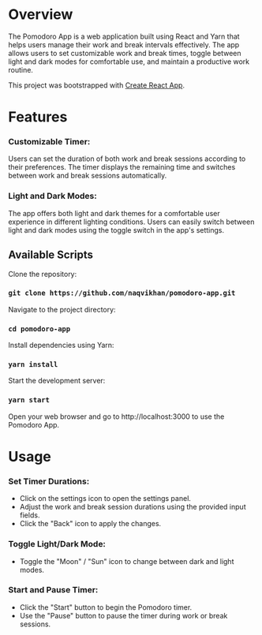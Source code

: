 # Overview

The Pomodoro App is a web application built using React and Yarn that helps users manage their work and break intervals effectively. The app allows users to set customizable work and break times, toggle between light and dark modes for comfortable use, and maintain a productive work routine.

This project was bootstrapped with [Create React App](https://github.com/facebook/create-react-app).

# Features

### Customizable Timer:

Users can set the duration of both work and break sessions according to their preferences.
The timer displays the remaining time and switches between work and break sessions automatically.

### Light and Dark Modes:

The app offers both light and dark themes for a comfortable user experience in different lighting conditions.
Users can easily switch between light and dark modes using the toggle switch in the app's settings.

## Available Scripts

Clone the repository:

### `git clone https://github.com/naqvikhan/pomodoro-app.git`

Navigate to the project directory:

### `cd pomodoro-app`

Install dependencies using Yarn:

### `yarn install`

Start the development server:

### `yarn start`

Open your web browser and go to http://localhost:3000 to use the Pomodoro App.

# Usage

### Set Timer Durations:

* Click on the settings icon to open the settings panel.
* Adjust the work and break session durations using the provided input fields.
* Click the "Back" icon to apply the changes.

### Toggle Light/Dark Mode:

* Toggle the "Moon" / "Sun" icon to change between dark and light modes.

### Start and Pause Timer:

* Click the "Start" button to begin the Pomodoro timer.
* Use the "Pause" button to pause the timer during work or break sessions.
